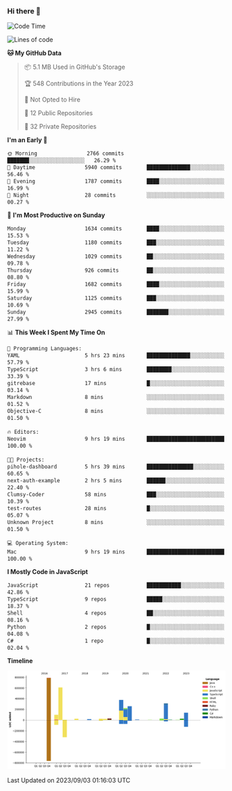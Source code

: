 ### Hi there 👋

<!--
**Clumsy-Coder/Clumsy-Coder** is a ✨ _special_ ✨ repository because its `README.md` (this file) appears on your GitHub profile.

Here are some ideas to get you started:

- 🔭 I’m currently working on ...
- 🌱 I’m currently learning ...
- 👯 I’m looking to collaborate on ...
- 🤔 I’m looking for help with ...
- 💬 Ask me about ...
- 📫 How to reach me: ...
- 😄 Pronouns: ...
- ⚡ Fun fact: ...
-->

<!-- anmol098/waka-readme-stats -->
<!--START_SECTION:waka-->
![Code Time](http://img.shields.io/badge/Code%20Time-363%20hrs-blue)

![Lines of code](https://img.shields.io/badge/From%20Hello%20World%20I%27ve%20Written-3.0%20million%20lines%20of%20code-blue)

**🐱 My GitHub Data** 

> 📦 5.1 MB Used in GitHub's Storage 
 > 
> 🏆 548 Contributions in the Year 2023
 > 
> 🚫 Not Opted to Hire
 > 
> 📜 12 Public Repositories 
 > 
> 🔑 32 Private Repositories 
 > 
**I'm an Early 🐤** 

```text
🌞 Morning                2766 commits        ███████░░░░░░░░░░░░░░░░░░   26.29 % 
🌆 Daytime                5940 commits        ██████████████░░░░░░░░░░░   56.46 % 
🌃 Evening                1787 commits        ████░░░░░░░░░░░░░░░░░░░░░   16.99 % 
🌙 Night                  28 commits          ░░░░░░░░░░░░░░░░░░░░░░░░░   00.27 % 
```
📅 **I'm Most Productive on Sunday** 

```text
Monday                   1634 commits        ████░░░░░░░░░░░░░░░░░░░░░   15.53 % 
Tuesday                  1180 commits        ███░░░░░░░░░░░░░░░░░░░░░░   11.22 % 
Wednesday                1029 commits        ██░░░░░░░░░░░░░░░░░░░░░░░   09.78 % 
Thursday                 926 commits         ██░░░░░░░░░░░░░░░░░░░░░░░   08.80 % 
Friday                   1682 commits        ████░░░░░░░░░░░░░░░░░░░░░   15.99 % 
Saturday                 1125 commits        ███░░░░░░░░░░░░░░░░░░░░░░   10.69 % 
Sunday                   2945 commits        ███████░░░░░░░░░░░░░░░░░░   27.99 % 
```


📊 **This Week I Spent My Time On** 

```text
💬 Programming Languages: 
YAML                     5 hrs 23 mins       ██████████████░░░░░░░░░░░   57.79 % 
TypeScript               3 hrs 6 mins        ████████░░░░░░░░░░░░░░░░░   33.39 % 
gitrebase                17 mins             █░░░░░░░░░░░░░░░░░░░░░░░░   03.14 % 
Markdown                 8 mins              ░░░░░░░░░░░░░░░░░░░░░░░░░   01.52 % 
Objective-C              8 mins              ░░░░░░░░░░░░░░░░░░░░░░░░░   01.50 % 

🔥 Editors: 
Neovim                   9 hrs 19 mins       █████████████████████████   100.00 % 

🐱‍💻 Projects: 
pihole-dashboard         5 hrs 39 mins       ███████████████░░░░░░░░░░   60.65 % 
next-auth-example        2 hrs 5 mins        ██████░░░░░░░░░░░░░░░░░░░   22.40 % 
Clumsy-Coder             58 mins             ███░░░░░░░░░░░░░░░░░░░░░░   10.39 % 
test-routes              28 mins             █░░░░░░░░░░░░░░░░░░░░░░░░   05.07 % 
Unknown Project          8 mins              ░░░░░░░░░░░░░░░░░░░░░░░░░   01.50 % 

💻 Operating System: 
Mac                      9 hrs 19 mins       █████████████████████████   100.00 % 
```

**I Mostly Code in JavaScript** 

```text
JavaScript               21 repos            ███████████░░░░░░░░░░░░░░   42.86 % 
TypeScript               9 repos             █████░░░░░░░░░░░░░░░░░░░░   18.37 % 
Shell                    4 repos             ██░░░░░░░░░░░░░░░░░░░░░░░   08.16 % 
Python                   2 repos             █░░░░░░░░░░░░░░░░░░░░░░░░   04.08 % 
C#                       1 repo              █░░░░░░░░░░░░░░░░░░░░░░░░   02.04 % 
```



**Timeline**

![Lines of Code chart](https://raw.githubusercontent.com/Clumsy-Coder/Clumsy-Coder/main/assets/bar_graph.png)


 Last Updated on 2023/09/03 01:16:03 UTC
<!--END_SECTION:waka-->
